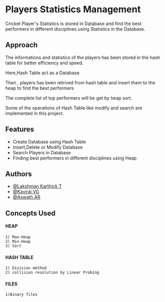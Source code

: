 
# Players Statistics Management

Cricket Player's Statistics is stored in Database and find the best performers in different disciplines using Statistics in the Database.

##  Approach

The informations and statistics of the players has been stored in the hash table for better efficiency and speed.

Here,Hash Table act as a Database.

Then , players has been retrived from hash table and insert them to the heap to find the best performers

The complete list of top performers will be get by heap sort.

Some of the operations of Hash Table like modify and search are implemented in this project.

## Features

- Create Database using Hash Table
- Insert,Delete or Modify Database
- Search Players in Database
- Finding best performers in different disciplines using Heap


## Authors

- [@Lakshman Karthick T](https://github.com/lakshman-karthick)
- [@Kaviraj VG](http://github.com/Kaviraj-vg)
- [@Aswath AR]()
## Concepts Used

#### HEAP  
    1) Max-Heap
    2) Min-Heap
    3) Sort

#### HASH TABLE
    1) Division method
    2) collision resolution by Linear Probing

#### FILES
    1)Binary files
